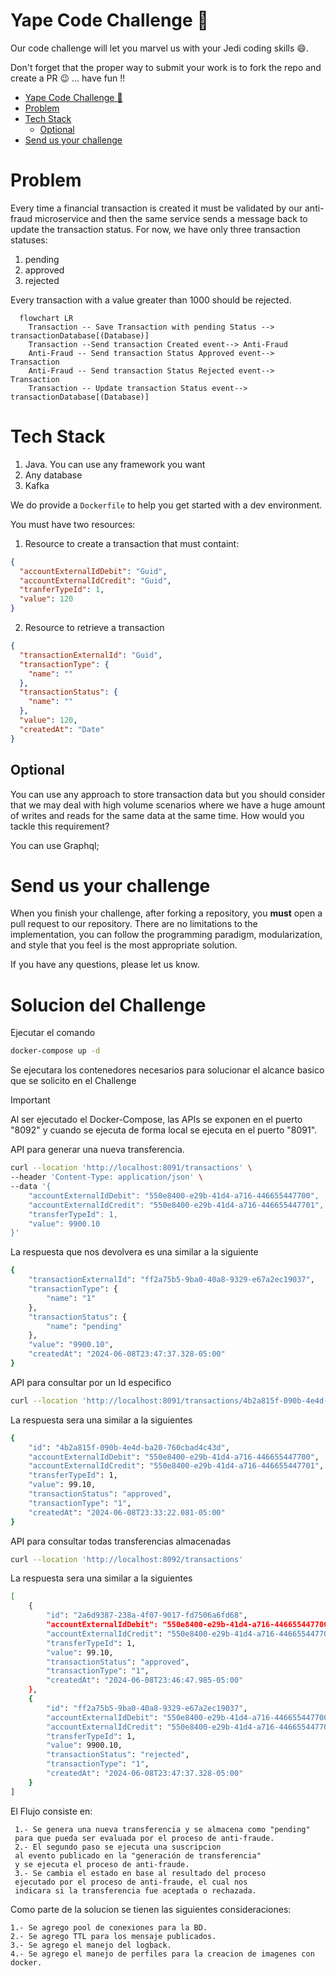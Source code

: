 # Yape Code Challenge :rocket:

Our code challenge will let you marvel us with your Jedi coding skills :smile:. 

Don't forget that the proper way to submit your work is to fork the repo and create a PR :wink: ... have fun !!

- [Yape Code Challenge :rocket:](#yape-code-challenge-rocket)
- [Problem](#problem)
- [Tech Stack](#tech-stack)
  - [Optional](#optional)
- [Send us your challenge](#send-us-your-challenge)

# Problem

Every time a financial transaction is created it must be validated by our anti-fraud microservice and then the same service sends a message back to update the transaction status.
For now, we have only three transaction statuses:

<ol>
  <li>pending</li>
  <li>approved</li>
  <li>rejected</li>  
</ol>

Every transaction with a value greater than 1000 should be rejected.

```mermaid
  flowchart LR
    Transaction -- Save Transaction with pending Status --> transactionDatabase[(Database)]
    Transaction --Send transaction Created event--> Anti-Fraud
    Anti-Fraud -- Send transaction Status Approved event--> Transaction
    Anti-Fraud -- Send transaction Status Rejected event--> Transaction
    Transaction -- Update transaction Status event--> transactionDatabase[(Database)]
```

# Tech Stack

<ol>
  <li>Java. You can use any framework you want</li>
  <li>Any database</li>
  <li>Kafka</li>
</ol>

We do provide a `Dockerfile` to help you get started with a dev environment.

You must have two resources:

1. Resource to create a transaction that must containt:

```json
{
  "accountExternalIdDebit": "Guid",
  "accountExternalIdCredit": "Guid",
  "tranferTypeId": 1,
  "value": 120
}
```

2. Resource to retrieve a transaction

```json
{
  "transactionExternalId": "Guid",
  "transactionType": {
    "name": ""
  },
  "transactionStatus": {
    "name": ""
  },
  "value": 120,
  "createdAt": "Date"
}
```

## Optional

You can use any approach to store transaction data but you should consider that we may deal with high volume scenarios where we have a huge amount of writes and reads for the same data at the same time. How would you tackle this requirement?

You can use Graphql;

# Send us your challenge

When you finish your challenge, after forking a repository, you **must** open a pull request to our repository. There are no limitations to the implementation, you can follow the programming paradigm, modularization, and style that you feel is the most appropriate solution.

If you have any questions, please let us know.

# Solucion del Challenge #

Ejecutar el comando
```bash
docker-compose up -d
```

Se ejecutara los contenedores necesarios para solucionar
el alcance basico que se solicito en el Challenge

> [!IMPORTANT]
> Al ser ejecutado el Docker-Compose, las APIs se exponen en el puerto "8092" y cuando se ejecuta de forma local se ejecuta en el puerto "8091".

API para generar una nueva transferencia.
```bash
curl --location 'http://localhost:8091/transactions' \
--header 'Content-Type: application/json' \
--data '{
    "accountExternalIdDebit": "550e8400-e29b-41d4-a716-446655447700",
    "accountExternalIdCredit": "550e8400-e29b-41d4-a716-446655447701",
    "transferTypeId": 1,
    "value": 9900.10
}'
```

La respuesta que nos devolvera es una similar a la siguiente
```bash
{
    "transactionExternalId": "ff2a75b5-9ba0-40a8-9329-e67a2ec19037",
    "transactionType": {
        "name": "1"
    },
    "transactionStatus": {
        "name": "pending"
    },
    "value": "9900.10",
    "createdAt": "2024-06-08T23:47:37.328-05:00"
}
```

API para consultar por un Id especifico
```bash
curl --location 'http://localhost:8091/transactions/4b2a815f-090b-4e4d-ba20-760cbad4c43d'
```
La respuesta sera una similar a la siguientes
```bash
{
    "id": "4b2a815f-090b-4e4d-ba20-760cbad4c43d",
    "accountExternalIdDebit": "550e8400-e29b-41d4-a716-446655447700",
    "accountExternalIdCredit": "550e8400-e29b-41d4-a716-446655447701",
    "transferTypeId": 1,
    "value": 99.10,
    "transactionStatus": "approved",
    "transactionType": "1",
    "createdAt": "2024-06-08T23:33:22.081-05:00"
}
```

API para consultar todas transferencias almacenadas
```bash
curl --location 'http://localhost:8092/transactions'

```

La respuesta sera una similar a la siguientes
```bash
[
    {
        "id": "2a6d9387-238a-4f07-9017-fd7506a6fd68",
        "accountExternalIdDebit": "550e8400-e29b-41d4-a716-446655447700",
        "accountExternalIdCredit": "550e8400-e29b-41d4-a716-446655447701",
        "transferTypeId": 1,
        "value": 99.10,
        "transactionStatus": "approved",
        "transactionType": "1",
        "createdAt": "2024-06-08T23:46:47.985-05:00"
    },
    {
        "id": "ff2a75b5-9ba0-40a8-9329-e67a2ec19037",
        "accountExternalIdDebit": "550e8400-e29b-41d4-a716-446655447700",
        "accountExternalIdCredit": "550e8400-e29b-41d4-a716-446655447701",
        "transferTypeId": 1,
        "value": 9900.10,
        "transactionStatus": "rejected",
        "transactionType": "1",
        "createdAt": "2024-06-08T23:47:37.328-05:00"
    }
]
```

El Flujo consiste en:

     1.- Se genera una nueva transferencia y se almacena como "pending" 
     para que pueda ser evaluada por el proceso de anti-fraude.
     2.- El segundo paso se ejecuta una suscripcion 
     al evento publicado en la "generación de transferencia" 
     y se ejecuta el proceso de anti-fraude.
     3.- Se cambia el estado en base al resultado del proceso
     ejecutado por el proceso de anti-fraude, el cual nos 
     indicara si la transferencia fue aceptada o rechazada.


Como parte de la solucion se tienen las siguientes consideraciones:

    1.- Se agrego pool de conexiones para la BD.
    2.- Se agrego TTL para los mensaje publicados.
    3.- Se agrego el manejo del logback.
    4.- Se agrego el manejo de perfiles para la creacion de imagenes con docker.
